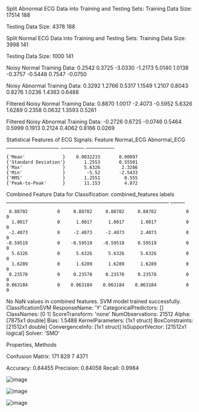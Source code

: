 Split Abnormal ECG Data into Training and Testing Sets:
Training Data Size: 
       17514         188

Testing Data Size: 
        4378         188

Split Normal ECG Data into Training and Testing Sets:
Training Data Size: 
        3998         141

Testing Data Size: 
        1000         141

Noisy Normal Training Data:
    0.2542
    0.3725
   -3.0330
   -1.2173
    5.0140
    1.0138
   -0.3757
   -0.5448
    0.7547
   -0.0750

Noisy Abnormal Training Data:
    0.3292
    1.2766
    0.5317
    1.1549
    1.2107
    0.8043
    0.8276
    1.0236
    1.4363
    0.6488

Filtered Noisy Normal Training Data:
    0.8870
    1.0017
   -2.4073
   -0.5952
    5.6326
    1.6289
    0.2358
    0.0632
    1.3593
    0.5261

Filtered Noisy Abnormal Training Data:
   -0.2726
    0.6725
   -0.0746
    0.5464
    0.5999
    0.1913
    0.2124
    0.4062
    0.8166
    0.0269

Statistical Features of ECG Signals:
           Feature            Normal_ECG    Abnormal_ECG
    ______________________    __________    ____________

    {'Mean'              }    0.0032233       0.00097   
    {'Standard Deviation'}       1.2553       0.55501   
    {'Max'               }       5.6326        2.3286   
    {'Min'               }        -5.52       -2.5433   
    {'RMS'               }       1.2551         0.555   
    {'Peak-to-Peak'      }       11.153         4.872   

Combined Feature Data for Classification:
                             combined_features                              labels
    ____________________________________________________________________    ______

     0.88702           0     0.88702     0.88702     0.88702           0      0   
      1.0017           0      1.0017      1.0017      1.0017           0      0   
     -2.4073           0     -2.4073     -2.4073      2.4073           0      0   
    -0.59519           0    -0.59519    -0.59519     0.59519           0      0   
      5.6326           0      5.6326      5.6326      5.6326           0      0   
      1.6289           0      1.6289      1.6289      1.6289           0      0   
     0.23578           0     0.23578     0.23578     0.23578           0      0   
    0.063184           0    0.063184    0.063184    0.063184           0      0   

No NaN values in combined features.
SVM model trained successfully.
  ClassificationSVM
             ResponseName: 'Y'
    CategoricalPredictors: []
               ClassNames: [0 1]
           ScoreTransform: 'none'
          NumObservations: 21512
                    Alpha: [7875x1 double]
                     Bias: 1.5488
         KernelParameters: [1x1 struct]
           BoxConstraints: [21512x1 double]
          ConvergenceInfo: [1x1 struct]
          IsSupportVector: [21512x1 logical]
                   Solver: 'SMO'


  Properties, Methods

Confusion Matrix:
         171         829
           7        4371

Accuracy: 0.84455
Precision: 0.84058
Recall: 0.9984

![image](https://github.com/user-attachments/assets/cf3c86c9-b541-457e-b8c7-77416d3c4cf6)


![image](https://github.com/user-attachments/assets/6820274d-dafd-4fad-a085-857fadcf1e86)

![image](https://github.com/user-attachments/assets/e58e068b-e8d9-40bc-a643-3414f548c5a3)




